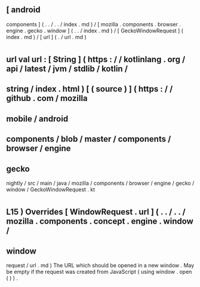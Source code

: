 [
android
-
components
]
(
.
.
/
.
.
/
index
.
md
)
/
[
mozilla
.
components
.
browser
.
engine
.
gecko
.
window
]
(
.
.
/
index
.
md
)
/
[
GeckoWindowRequest
]
(
index
.
md
)
/
[
url
]
(
.
/
url
.
md
)
#
url
val
url
:
[
String
]
(
https
:
/
/
kotlinlang
.
org
/
api
/
latest
/
jvm
/
stdlib
/
kotlin
/
-
string
/
index
.
html
)
[
(
source
)
]
(
https
:
/
/
github
.
com
/
mozilla
-
mobile
/
android
-
components
/
blob
/
master
/
components
/
browser
/
engine
-
gecko
-
nightly
/
src
/
main
/
java
/
mozilla
/
components
/
browser
/
engine
/
gecko
/
window
/
GeckoWindowRequest
.
kt
#
L15
)
Overrides
[
WindowRequest
.
url
]
(
.
.
/
.
.
/
mozilla
.
components
.
concept
.
engine
.
window
/
-
window
-
request
/
url
.
md
)
The
URL
which
should
be
opened
in
a
new
window
.
May
be
empty
if
the
request
was
created
from
JavaScript
(
using
window
.
open
(
)
)
.
